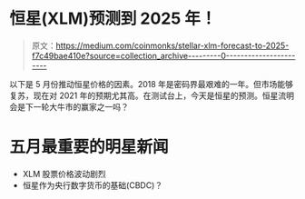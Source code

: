 # 恒星(XLM)预测到 2025 年！

> 原文：<https://medium.com/coinmonks/stellar-xlm-forecast-to-2025-f7c49bae410e?source=collection_archive---------0----------------------->

以下是 5 月份推动恒星价格的因素。2018 年是密码界最艰难的一年。但市场能够复苏，现在对 2021 年的预期尤其高。在测试台上，今天是恒星的预测。恒星流明会是下一轮大牛市的赢家之一吗？

# 五月最重要的明星新闻

*   XLM 股票价格波动剧烈
*   恒星作为央行数字货币的基础(CBDC)？